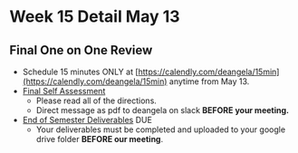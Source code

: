# Week 15 Detail May 13

## Final One on One Review

* Schedule 15 minutes ONLY at [https://calendly.com/deangela/15min](https://calendly.com/deangela/15min) anytime from May 13.&#x20;
* [Final Self Assessment ](../assignments/assessments/final\_self\_assessment.md)
  * Please read all of the directions.&#x20;
  * Direct message as pdf to deangela on slack **BEFORE your meeting.**
* [End of Semester Deliverables](../assignments/end\_of\_semester\_deliverables.md) DUE&#x20;
  * Your deliverables must be completed and uploaded to your google drive folder **BEFORE our meeting**.

